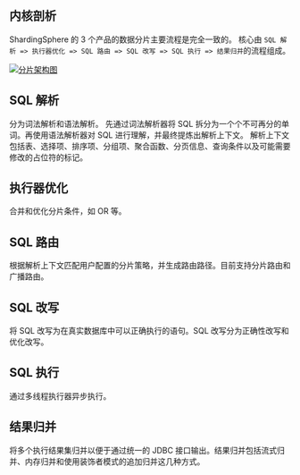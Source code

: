 ## 内核剖析

ShardingSphere 的 3 个产品的数据分片主要流程是完全一致的。 核心由 `SQL 解析 => 执行器优化 => SQL 路由 => SQL 改写 => SQL 执行 => 结果归并`的流程组成。

[![分片架构图](https://shardingsphere.apache.org/document/current/img/sharding/sharding_architecture_cn.png)](https://shardingsphere.apache.org/document/current/img/sharding/sharding_architecture_cn.png)

## SQL 解析

分为词法解析和语法解析。 先通过词法解析器将 SQL 拆分为一个个不可再分的单词。再使用语法解析器对 SQL 进行理解，并最终提炼出解析上下文。 解析上下文包括表、选择项、排序项、分组项、聚合函数、分页信息、查询条件以及可能需要修改的占位符的标记。

## 执行器优化

合并和优化分片条件，如 OR 等。

## SQL 路由

根据解析上下文匹配用户配置的分片策略，并生成路由路径。目前支持分片路由和广播路由。

## SQL 改写

将 SQL 改写为在真实数据库中可以正确执行的语句。SQL 改写分为正确性改写和优化改写。

## SQL 执行

通过多线程执行器异步执行。

## 结果归并

将多个执行结果集归并以便于通过统一的 JDBC 接口输出。结果归并包括流式归并、内存归并和使用装饰者模式的追加归并这几种方式。